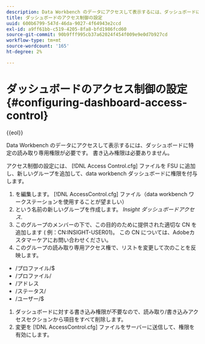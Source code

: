 ```yaml
---
description: Data Workbench のデータにアクセスして表示するには、ダッシュボードに特定の読み取り専用権限が必要です。 書き込み権限は必要ありません。
title: ダッシュボードのアクセス制御の設定
uuid: 600b6799-547d-46da-9027-4f64943e2ccd
exl-id: a9ff61bb-c519-4205-8fa8-bfd1986fcd60
source-git-commit: 90b9fff995cb37a62024f454f009e9e0d7b927cd
workflow-type: tm+mt
source-wordcount: '165'
ht-degree: 2%

---
```


# ダッシュボードのアクセス制御の設定{#configuring-dashboard-access-control}

{{eol}}

Data Workbench のデータにアクセスして表示するには、ダッシュボードに特定の読み取り専用権限が必要です。 書き込み権限は必要ありません。

アクセス制御の設定には、 [!DNL Access Control.cfg] ファイルを FSU に追加し、新しいグループを追加して、data workbench ダッシュボードに権限を付与します。

1. を編集します。 [!DNL AccessControl.cfg] ファイル（data workbench ワークステーションを使用することが望ましい）
1. という名前の新しいグループを作成します。 *Insight ダッシュボードアクセス*.
1. このグループのメンバーの下で、この目的のために提供された適切な CN を追加します ( 例：CN:INSIGHT-USER01)。 この CN については、Adobeカスタマーケアにお問い合わせください。
1. このグループの読み取り専用アクセス権で、リストを変更して次のことを反映します。

* /プロファイル/$
* /プロファイル/
* /アドレス
* /ステータス/
* /ユーザー/$

1. ダッシュボードに対する書き込み権限が不要なので、読み取り/書き込みアクセスセクションから項目をすべて削除します。
1. 変更を [!DNL AccessControl.cfg] ファイルをサーバーに送信して、権限を有効にします。
